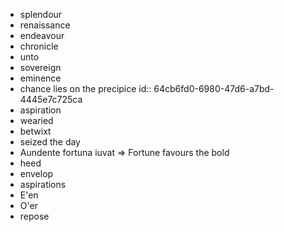 - splendour
- renaissance
- endeavour
- chronicle
- unto
- sovereign
- eminence
- chance lies on the precipice
  id:: 64cb6fd0-6980-47d6-a7bd-4445e7c725ca
- aspiration
- wearied
- betwixt
- seized the day
- Aundente fortuna iuvat => Fortune favours the bold
- heed
- envelop
- aspirations
- E'en
- O'er
- repose